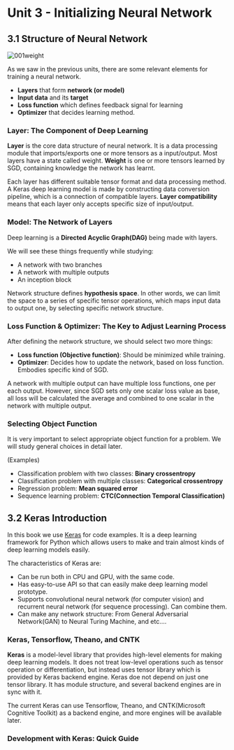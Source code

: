 # Unit 3 - Initializing Neural Network
## 3.1 Structure of Neural Network

![001weight](https://user-images.githubusercontent.com/48712088/215152063-4d1717fc-11b7-4e8a-a273-b6f407ab9360.jpg)

As we saw in the previous units, there are some relevant elements for training a neural network.

* **Layers** that form **network (or model)**
* **Input data** and its **target**
* **Loss function** which defines feedback signal for learning
* **Optimizer** that decides learning method.

### Layer: The Component of Deep Learning
**Layer** is the core data structure of neural network. It is a data processing module that imports/exports one or more tensors as a input/output. Most layers have a state called weight. **Weight** is one or more tensors learned by SGD, containing knowledge the network has learnt.

Each layer has different suitable tensor format and data processing method. A Keras deep learning model is made by constructing data conversion pipeline, which is a connection of compatible layers. **Layer compatibility** means that each layer only accepts specific size of input/output.

### Model: The Network of Layers
Deep learning is a **Directed Acyclic Graph(DAG)** being made with layers. 

We will see these things frequently while studying:

* A network with two branches
* A network with multiple outputs
* An inception block

Network structure defines **hypothesis space**. In other words, we can limit the space to a series of specific tensor operations, which maps input data to output one, by selecting specific network structure.

### Loss Function & Optimizer: The Key to Adjust Learning Process
After defining the network structure, we should select two more things:

* **Loss function (Objective function)**: Should be minimized while training.
* **Optimizer**: Decides how to update the network, based on loss function. Embodies specific kind of SGD.

A network with multiple output can have multiple loss functions, one per each output. However, since SGD sets only one scalar loss value as base, all loss will be calculated the average and combined to one scalar in the network with multiple output.

### Selecting Object Function
It is very important to select appropriate object function for a problem. We will study general choices in detail later.

(Examples)

* Classification problem with two classes: **Binary crossentropy**
* Classification problem with multiple classes: **Categorical crossentropy**
* Regression problem: **Mean squared error**
* Sequence learning problem: **CTC(Connection Temporal Classification)**

## 3.2 Keras Introduction
In this book we use [Keras](https://keras.io) for code examples. It is a deep learning framework for Python which allows users to make and train almost kinds of deep learning models easily.

The characteristics of Keras are:

* Can be run both in CPU and GPU, with the same code.
* Has easy-to-use API so that can easily make deep learning model prototype.
* Supports convolutional neural network (for computer vision) and recurrent neural network (for sequence processing). Can combine them.
* Can make any network structure: From General Adversarial Network(GAN) to Neural Turing Machine, and etc....

### Keras, Tensorflow, Theano, and CNTK
**Keras** is a model-level library that provides high-level elements for making deep learning models. It does not treat low-level operations such as tensor operation or differentiation, but instead uses tensor library which is provided by Keras backend engine. Keras doe not depend on just one tensor library. It has module structure, and several backend engines are in sync with it.

The current Keras can use Tensorflow, Theano, and CNTK(Microsoft Cognitive Toolkit) as a backend engine, and more engines will be available later.

### Development with Keras: Quick Guide
